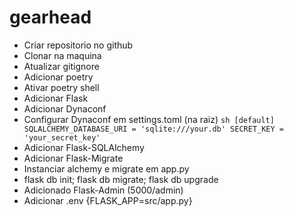 # gearhead

- Criar repositorio no github
- Clonar na maquina
- Atualizar gitignore
- Adicionar poetry
- Ativar poetry shell
- Adicionar Flask
- Adicionar Dynaconf
- Configurar Dynaconf em settings.toml (na raiz)
``sh
[default]
SQLALCHEMY_DATABASE_URI = 'sqlite:///your.db'
SECRET_KEY = 'your_secret_key'
``
- Adicionar Flask-SQLAlchemy
- Adicionar Flask-Migrate
- Instanciar alchemy e migrate em app.py
- flask db init; flask db migrate; flask db upgrade
- Adicionado Flask-Admin (5000/admin)
- Adicionar .env {FLASK_APP=src/app.py}
